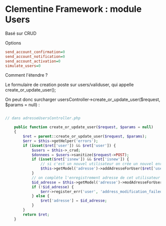 Clementine Framework : module Users
===

Basé sur CRUD

Options
```ini
send_account_confirmation=0
send_account_notification=0
send_account_activation=0
simulate_users=0
```

Comment l'étendre ?

Le formulaire de creation poste sur users/validuser, qui appelle create_or_update_user(); 

On peut donc surcharger usersController->create_or_update_user($request, $params = null) :

```php

// dans adresseUsersController.php

    public function create_or_update_user($request, $params = null)
    {
        $ret = parent::create_or_update_user($request, $params);
        $err = $this->getHelper('errors');
        if (isset($ret['user']) && $ret['user']) {
            $users = $this->_crud;
            $donnees = $users->sanitize($request->POST);
            if (isset($ret['isnew']) && $ret['isnew']) {
                // si c'est un nouvel utilisateur on crée un nouvel enregistrement adresse en base pour cet utilisateur :
                $this->getModel('adresse')->addAdresseForUser($ret['user']['id'], $donnees['titre']);
            }
            // on complète l'enregistrement adresse de cet utilisateur en base de données
            $id_adresse = $this->getModel('adresse')->modAdresseForUser($ret['user']['id'], $donnees);
            if (!$id_adresse) {
                $err->register_err('user', 'address_modification_failed', "Impossible de modifier l'adresse de cet utilisateur" . "\r\n");
            } else {
                $ret['adresse'] = $id_adresse;
            }
        }
        return $ret;
    }


```
